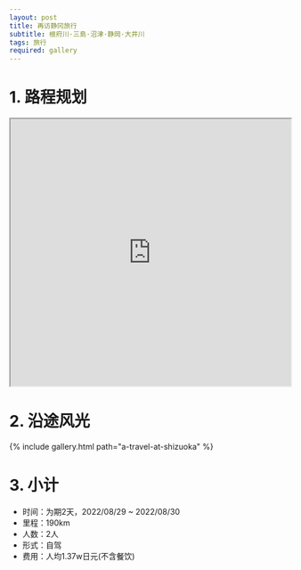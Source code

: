 ```yaml
---
layout: post
title: 再访静冈旅行
subtitle: 根府川·三島·沼津·静岡·大井川
tags: 旅行
required: gallery
---
```


# 1. 路程规划

<iframe src="https://www.google.com/maps/d/embed?mid=160zHqhEwafyurpglnlx4eWCTsEFQHjQ&ehbc=2E312F" width="100%" height="480"></iframe>

# 2. 沿途风光

{% include gallery.html path="a-travel-at-shizuoka" %}

# 3. 小计

- 时间：为期2天，2022/08/29 ~ 2022/08/30
- 里程：190km
- 人数：2人
- 形式：自驾
- 费用：人均1.37w日元(不含餐饮)
